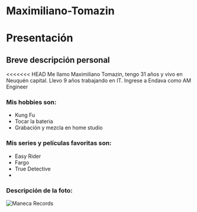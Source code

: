# Maximiliano-Tomazin

# Presentación

## Breve descripción personal
<<<<<<< HEAD
Me llamo Maximiliano Tomazin, tengo 31 años y vivo en Neuquén capital. Llevo 9 años trabajando en IT. Ingrese a Endava como AM Engineer

### Mis hobbies son:
- Kung Fu
- Tocar la bateria
- Grabación y mezcla en home studio

### Mis series y películas favoritas son:
- Easy Rider
- Fargo
- True Detective
- 

### Descripción de la foto:
![Maneca Records](logo.png)

